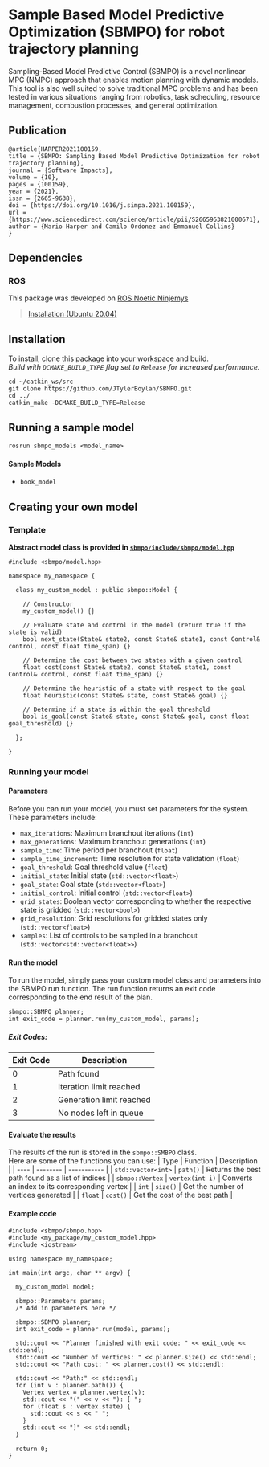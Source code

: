 # Sample Based Model Predictive Optimization (SBMPO) for robot trajectory planning

Sampling-Based Model Predictive Control (SBMPO) is a novel nonlinear MPC (NMPC) approach that enables
motion planning with dynamic models. This tool is also well suited to solve traditional MPC problems and has
been tested in various situations ranging from robotics, task scheduling, resource management, combustion
processes, and general optimization.

## Publication

```
@article{HARPER2021100159,
title = {SBMPO: Sampling Based Model Predictive Optimization for robot trajectory planning},
journal = {Software Impacts},
volume = {10},
pages = {100159},
year = {2021},
issn = {2665-9638},
doi = {https://doi.org/10.1016/j.simpa.2021.100159},
url = {https://www.sciencedirect.com/science/article/pii/S2665963821000671},
author = {Mario Harper and Camilo Ordonez and Emmanuel Collins}
}
```

## Dependencies
### ROS
This package was developed on [ROS Noetic Ninjemys](https://wiki.ros.org/noetic) 
> [Installation (Ubuntu 20.04)](https://wiki.ros.org/noetic/Installation/Ubuntu)   

## Installation
To install, clone this package into your workspace and build.  
*Build with `DCMAKE_BUILD_TYPE` flag set to `Release` for increased performance.*

```
cd ~/catkin_ws/src
git clone https://github.com/JTylerBoylan/SBMPO.git
cd ../
catkin_make -DCMAKE_BUILD_TYPE=Release
```


## Running a sample model
```
rosrun sbmpo_models <model_name>
```
#### Sample Models
- `book_model`


## Creating your own model
### Template
**Abstract model class is provided in [`sbmpo/include/sbmpo/model.hpp`](https://github.com/JTylerBoylan/SBMPO/blob/main/sbmpo/include/sbmpo/model.hpp)**
```
#include <sbmpo/model.hpp>

namespace my_namespace {

  class my_custom_model : public sbmpo::Model {
 
    // Constructor
    my_custom_model() {}
    
    // Evaluate state and control in the model (return true if the state is valid)
    bool next_state(State& state2, const State& state1, const Control& control, const float time_span) {}
    
    // Determine the cost between two states with a given control
    float cost(const State& state2, const State& state1, const Control& control, const float time_span) {}
    
    // Determine the heuristic of a state with respect to the goal
    float heuristic(const State& state, const State& goal) {}
    
    // Determine if a state is within the goal threshold
    bool is_goal(const State& state, const State& goal, const float goal_threshold) {}
  
  };

}
```
### Running your model
#### Parameters
Before you can run your model, you must set parameters for the system.  
These parameters include:  
- `max_iterations`: Maximum branchout iterations (`int`)
- `max_generations`: Maximum branchout generations (`int`)
- `sample_time`: Time period per branchout (`float`)
- `sample_time_increment`: Time resolution for state validation (`float`)
- `goal_threshold`: Goal threshold value (`float`)
- `initial_state`: Initial state (`std::vector<float>`)
- `goal_state`: Goal state (`std::vector<float>`)
- `initial_control`: Initial control (`std::vector<float>`)
- `grid_states`: Boolean vector corresponding to whether the respective state is gridded (`std::vector<bool>`)
- `grid_resolution`: Grid resolutions for gridded states only (`std::vector<float>`)
- `samples`: List of controls to be sampled in a branchout (`std::vector<std::vector<float>>`)

#### Run the model
To run the model, simply pass your custom model class and parameters into the SBMPO run function. The run function returns an exit code corresponding to the end result of the plan.
```
sbmpo::SBMPO planner;
int exit_code = planner.run(my_custom_model, params);
```

##### Exit Codes:
| Exit Code | Description |
| --------- | ----------- |
|     0     | Path found |
|     1     | Iteration limit reached |
|     2     | Generation limit reached |
|     3     | No nodes left in queue |

#### Evaluate the results
The results of the run is stored in the `sbmpo::SMBPO` class.  
Here are some of the functions you can use:
| Type | Function | Description |
| ---- | -------- | ----------- |
| `std::vector<int>` | `path()` | Returns the best path found as a list of indices |
| `sbmpo::Vertex` | `vertex(int i)` | Converts an index to its corresponding vertex |
| `int` | `size()` | Get the number of vertices generated |
| `float` | `cost()` | Get the cost of the best path |

#### Example code

```
#include <sbmpo/sbmpo.hpp>
#include <my_package/my_custom_model.hpp>
#include <iostream>

using namespace my_namespace;

int main(int argc, char ** argv) {

  my_custom_model model;

  sbmpo::Parameters params;
  /* Add in parameters here */
  
  sbmpo::SBMPO planner;
  int exit_code = planner.run(model, params);
  
  std::cout << "Planner finished with exit code: " << exit_code << std::endl;
  std::cout << "Number of vertices: " << planner.size() << std::endl;
  std::cout << "Path cost: " << planner.cost() << std::endl;
  
  std::cout << "Path:" << std::endl;
  for (int v : planner.path()) {
    Vertex vertex = planner.vertex(v);
    std::cout << "(" << v << "): [ ";
    for (float s : vertex.state) {
      std::cout << s << " ";
    }
    std::cout << "]" << std::endl;
  }
  
  return 0;
}
```



